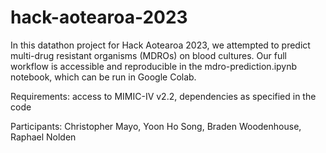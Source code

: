 # hack-aotearoa-2023

In this datathon project for Hack Aotearoa 2023, we attempted to predict multi-drug resistant organisms (MDROs) on blood cultures.
Our full workflow is accessible and reproducible in the mdro-prediction.ipynb notebook, which can be run in Google Colab.

Requirements: access to MIMIC-IV v2.2, dependencies as specified in the code

Participants: Christopher Mayo, Yoon Ho Song, Braden Woodenhouse, Raphael Nolden
